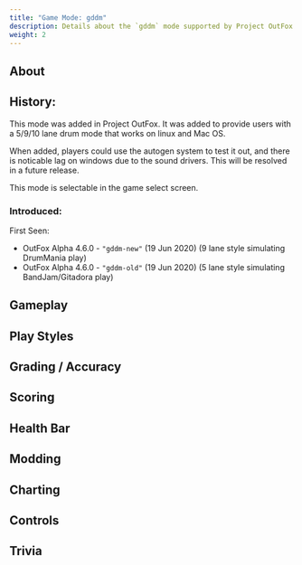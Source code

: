 ```yaml
---
title: "Game Mode: gddm"
description: Details about the `gddm` mode supported by Project OutFox.
weight: 2
---
```



<!--
insert picture of gameplay 
-->

## About

## History:

This mode was added in Project OutFox. It was added to provide users with a 5/9/10 lane drum mode that works on linux and Mac OS.

When added, players could use the autogen system to test it out, and there is noticable lag on windows due to the sound drivers. This will be resolved in a future release.

This mode is selectable in the game select screen.

### Introduced:

First Seen:
 * OutFox Alpha 4.6.0 - ``"gddm-new"`` (19 Jun 2020) (9 lane style simulating DrumMania play)
 * OutFox Alpha 4.6.0 - ``"gddm-old"`` (19 Jun 2020) (5 lane style simulating BandJam/Gitadora play)


## Gameplay

## Play Styles

## Grading / Accuracy

## Scoring

## Health Bar

## Modding

## Charting

## Controls

## Trivia
